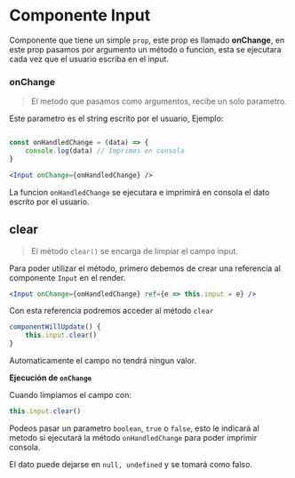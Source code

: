 # Componente Input

Componente que tiene un simple `prop`, este prop es llamado **onChange**, en este prop pasamos por argumento un método o funcion, esta se ejecutara cada vez que el usuario escriba en el input.

### onChange
>El metodo que pasamos como argumentos, recibe un solo parametro.

Este parametro es el string escrito por el usuario, Ejemplo:

```jsx

const onHandledChange = (data) => {
    console.log(data) // Imprimos en consola
}

<Input onChange={onHandledChange} />

```

La funcion `onHandledChange` se ejecutara e imprimirá en consola el dato escrito por el usuario.

## clear
> El método `clear()` se encarga de limpiar el campo input.

Para poder utilizar el método, primero debemos de crear una referencia al componente `Input` en el render.

```jsx
<Input onChange={onHandledChange} ref={e => this.input = e} />
```

Con esta referencia podremos acceder al método `clear`

```js
componentWillUpdate() {
    this.input.clear()
}

```
Automaticamente el campo no tendrá ningun valor.

**Ejecución de `onChange`**

Cuando limpiamos el campo con: 

```js
this.input.clear()
```

Podeos pasar un parametro `boolean`, `true` o `false`, esto le indicará al metodo si ejecutará la método `onHandledChange` para poder imprimir consola.

El dato puede dejarse en `null, undefined` y se tomará como falso.